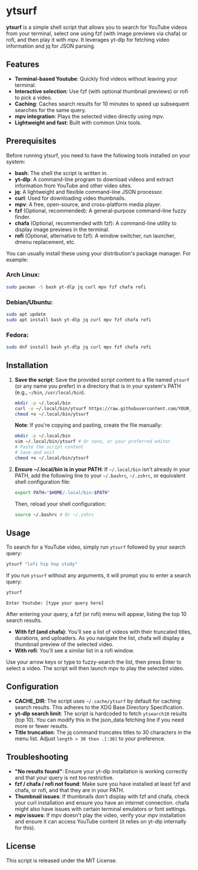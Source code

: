 # ytsurf

**ytsurf** is a simple shell script that allows you to search for YouTube videos from your terminal, select one using fzf (with image previews via chafa) or rofi, and then play it with mpv. It leverages yt-dlp for fetching video information and jq for JSON parsing.

## Features

- **Terminal-based Youtube**: Quickly find videos without leaving your terminal.
- **Interactive selection**: Use fzf (with optional thumbnail previews) or rofi to pick a video.
- **Caching**: Caches search results for 10 minutes to speed up subsequent searches for the same query.
- **mpv integration**: Plays the selected video directly using mpv.
- **Lightweight and fast**: Built with common Unix tools.

## Prerequisites

Before running ytsurf, you need to have the following tools installed on your system:

- **bash**: The shell the script is written in.
- **yt-dlp**: A command-line program to download videos and extract information from YouTube and other video sites.
- **jq**: A lightweight and flexible command-line JSON processor.
- **curl**: Used for downloading video thumbnails.
- **mpv**: A free, open-source, and cross-platform media player.
- **fzf** (Optional, recommended): A general-purpose command-line fuzzy finder.
- **chafa** (Optional, recommended with fzf): A command-line utility to display image previews in the terminal.
- **rofi** (Optional, alternative to fzf): A window switcher, run launcher, dmenu replacement, etc.

You can usually install these using your distribution's package manager. For example:

### Arch Linux:
```bash
sudo pacman -S bash yt-dlp jq curl mpv fzf chafa rofi
```

### Debian/Ubuntu:
```bash
sudo apt update
sudo apt install bash yt-dlp jq curl mpv fzf chafa rofi
```

### Fedora:
```bash
sudo dnf install bash yt-dlp jq curl mpv fzf chafa rofi
```

## Installation

1. **Save the script**:
   Save the provided script content to a file named `ytsurf` (or any name you prefer) in a directory that is in your system's PATH (e.g., `~/bin`, `/usr/local/bin`).

   ```bash
   mkdir -p ~/.local/bin
   curl -o ~/.local/bin/ytsurf https://raw.githubusercontent.com/YOUR_USERNAME/YOUR_REPO/main/ytsurf # Replace with your actual script URL if hosted
   chmod +x ~/.local/bin/ytsurf
   ```

   **Note**: If you're copying and pasting, create the file manually:
   ```bash
   mkdir -p ~/.local/bin
   vim ~/.local/bin/ytsurf # Or nano, or your preferred editor
   # Paste the script content
   # Save and exit
   chmod +x ~/.local/bin/ytsurf
   ```

2. **Ensure ~/.local/bin is in your PATH**:
   If `~/.local/bin` isn't already in your PATH, add the following line to your `~/.bashrc`, `~/.zshrc`, or equivalent shell configuration file:
   ```bash
   export PATH="$HOME/.local/bin:$PATH"
   ```

   Then, reload your shell configuration:
   ```bash
   source ~/.bashrc # Or ~/.zshrc
   ```

## Usage

To search for a YouTube video, simply run `ytsurf` followed by your search query:

```bash
ytsurf "lofi hip hop study"
```

If you run `ytsurf` without any arguments, it will prompt you to enter a search query:

```bash
ytsurf
```
```
Enter Youtube: [type your query here]
```

After entering your query, a fzf (or rofi) menu will appear, listing the top 10 search results.

- **With fzf (and chafa)**: You'll see a list of videos with their truncated titles, durations, and uploaders. As you navigate the list, chafa will display a thumbnail preview of the selected video.
- **With rofi**: You'll see a similar list in a rofi window.

Use your arrow keys or type to fuzzy-search the list, then press Enter to select a video. The script will then launch mpv to play the selected video.

## Configuration

- **CACHE_DIR**: The script uses `~/.cache/ytsurf` by default for caching search results. This adheres to the XDG Base Directory Specification.
- **yt-dlp search limit**: The script is hardcoded to fetch `ytsearch10` results (top 10). You can modify this in the json_data fetching line if you need more or fewer results.
- **Title truncation**: The jq command truncates titles to 30 characters in the menu list. Adjust `length > 30 then .[:30]` to your preference.

## Troubleshooting

- **"No results found"**: Ensure your yt-dlp installation is working correctly and that your query is not too restrictive.
- **fzf / chafa / rofi not found**: Make sure you have installed at least fzf and chafa, or rofi, and that they are in your PATH.
- **Thumbnail issues**: If thumbnails don't display with fzf and chafa, check your curl installation and ensure you have an internet connection. chafa might also have issues with certain terminal emulators or font settings.
- **mpv issues**: If mpv doesn't play the video, verify your mpv installation and ensure it can access YouTube content (it relies on yt-dlp internally for this).

## License

This script is released under the MIT License.
